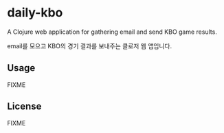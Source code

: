 # daily-kbo

A Clojure web application for gathering email and send KBO game results.

email를 모으고 KBO의 경기 결과를 보내주는 클로저 웹 앱입니다.

## Usage

FIXME

## License

FIXME
